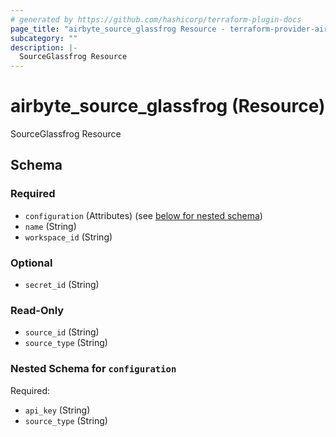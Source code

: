 ```yaml
---
# generated by https://github.com/hashicorp/terraform-plugin-docs
page_title: "airbyte_source_glassfrog Resource - terraform-provider-airbyte"
subcategory: ""
description: |-
  SourceGlassfrog Resource
---
```


# airbyte_source_glassfrog (Resource)

SourceGlassfrog Resource



<!-- schema generated by tfplugindocs -->
## Schema

### Required

- `configuration` (Attributes) (see [below for nested schema](#nestedatt--configuration))
- `name` (String)
- `workspace_id` (String)

### Optional

- `secret_id` (String)

### Read-Only

- `source_id` (String)
- `source_type` (String)

<a id="nestedatt--configuration"></a>
### Nested Schema for `configuration`

Required:

- `api_key` (String)
- `source_type` (String)



